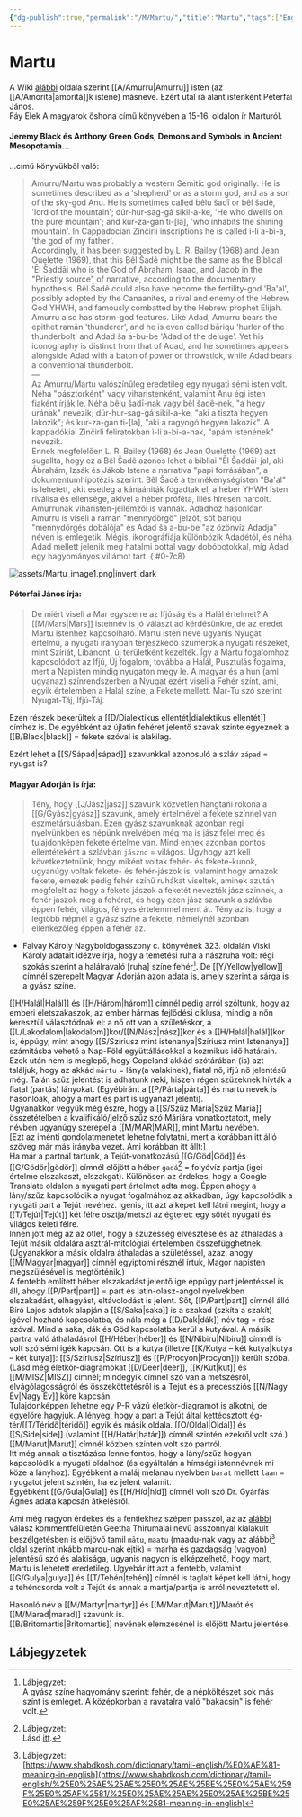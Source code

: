 ```yaml
---
{"dg-publish":true,"permalink":"/M/Martu/","title":"Martu","tags":["Englishtexttranslated"]}
---
```



# Martu

A Wiki [alábbi](https://en.m.wikipedia.org/wiki/Amurru_(god)) oldala szerint [[A/Amurru\|Amurru]] isten (az [[A/Amorita\|amoritá]]k istene) másneve. Ezért utal rá alant istenként Péterfai János.  
Fáy Elek A magyarok őshona című könyvében a 15-16. oldalon ír Marturól.  

#### Jeremy Black és Anthony Green Gods, Demons and Symbols in Ancient Mesopotamia...

...című könyvükből való:  
> Amurru/Martu was probably a western Semitic god originally. He is sometimes described as a 'shepherd' or as a storm god, and as a son of the sky-god Anu. He is sometimes called bêlu šadī or bêl šadê, 'lord of the mountain'; dúr-hur-sag-gá sikil-a-ke, 'He who dwells on the pure mountain'; and kur-za-gan ti-\[la\], 'who inhabits the shining mountain'. In Cappadocian Zinčirli inscriptions he is called ì-li a-bi-a, 'the god of my father'.  
> Accordingly, it has been suggested by L. R. Bailey (1968) and Jean Ouelette (1969), that this Bêl Šadê might be the same as the Biblical 'Ēl Šaddāi who is the God of Abraham, Isaac, and Jacob in the "Priestly source" of narrative, according to the documentary hypothesis. Bêl Šadê could also have become the fertility-god 'Ba'al', possibly adopted by the Canaanites, a rival and enemy of the Hebrew God YHWH, and famously combatted by the Hebrew prophet Elijah.  
> Amurru also has storm-god features. Like Adad, Amurru bears the epithet ramān 'thunderer', and he is even called bāriqu 'hurler of the thunderbolt' and Adad ša a-bu-be 'Adad of the deluge'. Yet his iconography is distinct from that of Adad, and he sometimes appears alongside Adad with a baton of power or throwstick, while Adad bears a conventional thunderbolt.  
> —  
> Az Amurru/Martu valószínűleg eredetileg egy nyugati sémi isten volt. Néha "pásztorként" vagy viharistenként, valamint Anu égi isten fiaként írják le. Néha bêlu šadī-nak vagy bêl šadê-nek, "a hegy urának" nevezik; dúr-hur-sag-gá sikil-a-ke, "aki a tiszta hegyen lakozik"; és kur-za-gan ti-\[la\], "aki a ragyogó hegyen lakozik". A kappadókiai Zinčirli feliratokban ì-li a-bi-a-nak, "apám istenének" nevezik.  
> Ennek megfelelően L. R. Bailey (1968) és Jean Ouelette (1969) azt sugallta, hogy ez a Bêl Šadê azonos lehet a bibliai "Ēl Šaddāi-jal, aki Ábrahám, Izsák és Jákob Istene a narratíva "papi forrásában", a dokumentumhipotézis szerint. Bêl Šadê a termékenységisten "Ba'al" is lehetett, akit esetleg a kánaániták fogadtak el, a héber YHWH Isten riválisa és ellensége, akivel a héber próféta, Illés híresen harcolt.  
> Amurrunak viharisten-jellemzői is vannak. Adadhoz hasonlóan Amurru is viseli a ramān "mennydörgő" jelzőt, sőt bāriqu "mennydörgés dobálója" és Adad ša a-bu-be "az özönvíz Adadja" néven is emlegetik. Mégis, ikonográfiája különbözik Adadétól, és néha Adad mellett jelenik meg hatalmi bottal vagy dobóbotokkal, míg Adad egy hagyományos villámot tart.
{ #0-7c8}


![assets/Martu_image1.png|invert_dark](/img/user/M/assets/Martu_image1.png)  

#### Péterfai János írja:

> De miért viseli a Mar egyszerre az Ifjúság és a Halál értelmet? A [[M/Mars\|Mars]] istennév is jó választ ad kérdésünkre, de az eredet Martu istenhez kapcsolható. Martu isten neve ugyanis Nyugat értelmű, a nyugati irányban terjeszkedő szumerok a nyugati részeket, mint Szíriát, Libanont, új területként kezelték. Így a Martu fogalomhoz kapcsolódott az Ifjú, Új fogalom, továbbá a Halál, Pusztulás fogalma, mert a Napisten mindig nyugaton megy le. A magyar és a hun (ami ugyanaz) színrendszerben a Nyugat ezért viseli a Fehér színt, ami, egyik értelemben a Halál színe, a Fekete mellett. Mar-Tu szó szerint Nyugat-Táj, Ifjú-Táj.  

Ezen részek bekerültek a [[D/Dialektikus ellentét\|dialektikus ellentét]] címhez is. De egyébként az újlatin fehéret jelentő szavak szinte egyeznek a [[B/Black\|black]] = fekete szóval is alakilag.

Ezért lehet a [[S/Sápad\|sápad]] szavunkkal azonosuló a szláv `západ` = nyugat is?  

#### Magyar Adorján is írja:  

> Tény, hogy [[J/Jász\|jász]] szavunk közvetlen hangtani rokona a [[G/Gyász\|gyász]] szavunk, amely értelmével a fekete színnel van eszmetársulásban. Ezen gyász szavunknak azonban régi nyelvünkben és népünk nyelvében még ma is jász felel meg és tulajdonképen fekete értelme van. Mind ennek azonban pontos ellentéteként a szlávban `jászno` = világos. Úgyhogy azt kell következtetnünk, hogy miként voltak fehér- és fekete-kunok, ugyanúgy voltak fekete- és fehér-jászok is, valamint hogy amazok fekete, emezek pedig fehér színű ruhákat viseltek, aminek azután megfelelt az hogy a fekete jászok a feketét nevezték jász színnek, a fehér jászok meg a fehéret, és hogy ezen jász szavunk a szlávba éppen fehér, világos, fényes értelemmel ment át. Tény az is, hogy a legtöbb népnél a gyász színe a fekete, némelynél azonban ellenkezőleg éppen a fehér az.  
- Falvay Károly Nagyboldogasszony c. könyvének 323. oldalán Viski Károly adatait idézve írja, hogy a temetési ruha a nászruha volt: régi szokás szerint a halálravaló \[ruha\] színe fehér[^1]. De [[Y/Yellow\|yellow]] címnél szerepelt Magyar Adorján azon adata is, amely szerint a sárga is a gyász színe.

[[H/Halál\|Halál]] és [[H/Három\|három]] címnél pedig arról szóltunk, hogy az emberi életszakaszok, az ember hármas fejlődési ciklusa, mindig a nőn keresztül választódnak el: a nő ott van a születéskor, a [[L/Lakodalom\|lakodalom]]kor/[[N/Nász\|nász]]kor és a [[H/Halál\|halál]]kor is, éppúgy, mint ahogy [[S/Szíriusz mint istenanya\|Szíriusz mint Istenanya]] számításba vehető a Nap-Föld együttállásokkal a kozmikus idő határain.  
Ezek után nem is meglepő, hogy Copeland akkád szótárában (is) azt találjuk, hogy az akkád `mārtu` = lány(a valakinek), fiatal nő, ifjú nő jelentésű még. Talán szűz jelentést is adhatunk neki, hiszen régen szüzeknek hívták a fiatal (pártás) lányokat. (Egyébiránt a [[P/Párta\|párta]] és martu nevek is hasonlóak, ahogy a mart és part is ugyanazt jelenti).  
Ugyanakkor vegyük még észre, hogy a [[S/Szűz Mária\|Szűz Mária]] összetételben a kvalifikáló/jelző szűz szó Máriára vonatkoztatott, mely névben ugyanúgy szerepel a [[M/MAR\|MAR]], mint Martu nevében.  
\[Ezt az iménti gondolatmenetet lehetne folytatni, mert a korábban itt álló szöveg már más irányba vezet. Ami korábban itt állt:\]  
Ha már a partnál tartunk, a Tejút-vonatkozású [[G/Göd\|Göd]] és [[G/Gödör\|gödör]] címnél előjött a héber `gadá`[^2] = folyóvíz partja (igei értelme elszakaszt, elszakgat). Különösen az érdekes, hogy a Google Translate oldalon a nyugati part értelmet adta meg. Éppen ahogy a lány/szűz kapcsolódik a nyugat fogalmához az akkádban, úgy kapcsolódik a nyugati part a Tejút nevéhez. Igenis, itt azt a képet kell látni megint, hogy a [[T/Tejút\|Tejút]] két félre osztja/metszi az égteret: egy sötét nyugati és világos keleti félre.  
Innen jött még az az ötlet, hogy a szüzesség elvesztése és az áthaladás a Tejút másik oldalára asztrál-mitológiai értelemben összefügghetnek. (Ugyanakkor a másik oldalra áthaladás a születéssel, azaz, ahogy [[M/Magyar\|magyar]] címnél egyiptomi résznél írtuk, Magor napisten megszülésével is megtörténik.)  
A fentebb említett héber elszakadást jelentő ige éppúgy part jelentéssel is áll, ahogy [[P/Part\|part]] = part és latin-olasz-angol nyelvekben elszakadást, elhagyást, eltávolodást is jelent. Sőt, [[P/Part\|part]] címnél álló Bíró Lajos adatok alapján a [[S/Saka\|saka]] is a szakad (szkíta a szakít) igével hozható kapcsolatba, és nála még a [[D/Dák\|dák]] név tag = rész szóval. Mind a saka, dák és Göd kapcsolatba kerül a kutyával. A másik partra való áthaladásról [[H/Héber\|héber]] és [[N/Nibiru\|Nibiru]] címnél is volt szó sémi igék kapcsán. Ott is a kutya (illetve [[K/Kutya – két kutya\|kutya – két kutya]]: [[S/Szíriusz\|Szíriusz]] és [[P/Procyon\|Procyon]]) került szóba.  
(Lásd még életkör-diagramokat [[D/Deer\|deer]], [[K/Kut\|kut]] és [[M/MISZ\|MISZ]] címnél; mindegyik címnél szó van a metszésről, elvágólagosságról és összeköttetésről is a Tejút és a precessziós [[N/Nagy Év\|Nagy Év]] köre kapcsán.  
Tulajdonképpen lehetne egy P-R vázú életkör-diagramot is alkotni, de egyelőre hagyjuk. A lényeg, hogy a part a Tejút által kettéosztott ég-tér/[[T/Téridő\|téridő]] egyik és másik oldala. [[O/Oldal\|Oldal]] és [[S/Side\|side]] (valamint [[H/Határ\|határ]]) címnél szintén ezekről volt szó.)  
[[M/Marut\|Marut]] címnél közben szintén volt szó partról.  
Itt még annak a tisztázása lenne fontos, hogy a lány/szűz hogyan kapcsolódik a nyugati oldalhoz (és egyáltalán a hímségi istennévnek mi köze a lányhoz). Egyébként a maláj melanau nyelvben `barat` mellett `laan` = nyugatot jelent szintén, ha ez jelent valamit.  
Egyébként [[G/Gula\|Gula]] és [[H/Híd\|híd]] címnél volt szó Dr. Gyárfás Ágnes adata kapcsán átkelésről.  

Ami még nagyon érdekes és a fentiekhez szépen passzol, az az [alábbi](https://qr.ae/pNKAW4) válasz kommentfelületén Geetha Thirumalai nevű asszonnyal kialakult beszélgetésben is előjövő tamil `māṭu`, `maatu` (maadu-nak vagy az alábbi[^3] oldal szerint inkább mardu-nak ejtik) = marha és gazdagság (vagyon) jelentésű szó és alakisága, ugyanis nagyon is elképzelhető, hogy mart, Martu is lehetett eredetileg. Ugyebár itt azt a fentebb, valamint [[G/Gulya\|gulya]] és [[T/Tehén\|tehén]] címnél is taglalt képet kell látni, hogy a tehéncsorda volt a Tejút és annak a martja/partja is arról neveztetett el.  

Hasonló név a [[M/Martyr\|martyr]] és [[M/Marut\|Marut]]/Marót és [[M/Marad\|marad]] szavunk is.  
[[B/Britomartis\|Britomartis]] nevének elemzésénél is előjött Martu jelentése.  

## Lábjegyzetek

[^1]: Lábjegyzet:  
A gyász színe hagyomány szerint: fehér, de a népköltészet sok más színt is emleget. A középkorban a ravatalra való "bakacsin" is fehér volt.  

[^2]: Lábjegyzet:  
Lásd [itt](https://en.m.wiktionary.org/wiki/גדה).  

[^3]: Lábjegyzet:  
[https://www.shabdkosh.com/dictionary/tamil-english/%E0%AE%81-meaning-in-english](https://www.shabdkosh.com/dictionary/tamil-english/%25E0%25AE%25AE%25E0%25AE%25BE%25E0%25AE%259F%25E0%25AF%2581/%25E0%25AE%25AE%25E0%25AE%25BE%25E0%25AE%259F%25E0%25AF%2581-meaning-in-english)